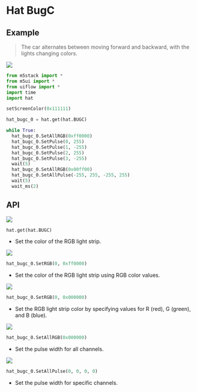 # Hat BugC

## Example

> The car alternates between moving forward and backward, with the lights changing colors.

<img class="blockly_svg" src="https://m5stack.oss-cn-shenzhen.aliyuncs.com/resource/docs/static/assets/img/uiflow/blockly/hat/bugc/uiflow_block_hat_bugc_demo.png">

```python
from m5stack import *
from m5ui import *
from uiflow import *
import time
import hat

setScreenColor(0x111111)

hat_bugc_0 = hat.get(hat.BUGC)

while True:
  hat_bugc_0.SetAllRGB(0xff0000)
  hat_bugc_0.SetPulse(0, 255)
  hat_bugc_0.SetPulse(1, -255)
  hat_bugc_0.SetPulse(2, 255)
  hat_bugc_0.SetPulse(3, -255)
  wait(5)
  hat_bugc_0.SetAllRGB(0x00ff00)
  hat_bugc_0.SetAllPulse(-255, 255, -255, 255)
  wait(5)
  wait_ms(2)
```

## API

<img class="blockly_svg" src="https://m5stack.oss-cn-shenzhen.aliyuncs.com/resource/docs/static/assets/img/uiflow/blockly/hat/bugc/uiflow_block_hat_bugc_rgb_set_all.svg">

```python
hat.get(hat.BUGC)
```

- Set the color of the RGB light strip.

<img class="blockly_svg" src="https://m5stack.oss-cn-shenzhen.aliyuncs.com/resource/docs/static/assets/img/uiflow/blockly/hat/bugc/uiflow_block_hat_bugc_rgb_set_all2.svg">

```python
hat_bugc_0.SetRGB(0, 0xff0000)
```

- Set the color of the RGB light strip using RGB color values.

<img class="blockly_svg" src="https://m5stack.oss-cn-shenzhen.aliyuncs.com/resource/docs/static/assets/img/uiflow/blockly/hat/bugc/uiflow_block_hat_bugc_rgb_set_all_rgb.svg">

```python
hat_bugc_0.SetRGB(0, 0x000000)
```

- Set the RGB light strip color by specifying values for R (red), G (green), and B (blue).

<img class="blockly_svg" src="https://m5stack.oss-cn-shenzhen.aliyuncs.com/resource/docs/static/assets/img/uiflow/blockly/hat/bugc/uiflow_block_hat_bugc_set_all_pulse.svg">

```python
hat_bugc_0.SetAllRGB(0x000000)
```

- Set the pulse width for all channels.

<img class="blockly_svg" src="https://m5stack.oss-cn-shenzhen.aliyuncs.com/resource/docs/static/assets/img/uiflow/blockly/hat/bugc/uiflow_block_hat_bugc_set_pulse.svg">

```python
hat_bugc_0.SetAllPulse(0, 0, 0, 0)
```

- Set the pulse width for specific channels.
